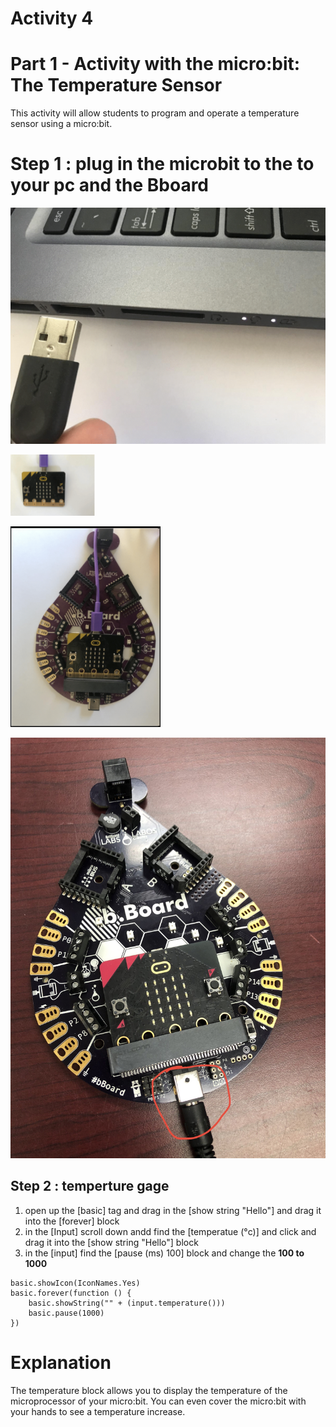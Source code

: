 # **Activity 4**

# Part 1 - Activity with the micro:bit: The Temperature Sensor

This activity will allow students to program and operate a temperature sensor using a
micro:bit.

# Step 1 : plug in the microbit to the to your pc and the Bboard 

<!-- https://github.com/Brilliant-Labs/bboard-tuts-cybersecurity-3/blob/master/cybersec/activity-1/connect-microbit.gif?raw=true -->
![Click](https://github.com/Brilliant-Labs/bboard-tutorials-cybersecurity-v3/blob/main/Activity_1/connect-microbit.gif?raw=true "Click")

<!-- https://raw.githubusercontent.com/Brilliant-Labs/bboard-tutorials-cybersecurity-v3/main/Activity_1/micro.png -->
![Click](https://raw.githubusercontent.com/Brilliant-Labs/bboard-tutorials-cybersecurity-v3/main/Activity_1/micro.png)

<!-- https://raw.githubusercontent.com/Brilliant-Labs/bboard-tutorials-cybersecurity-v3/main/Activity_2/bborad.png -->
![Click](https://raw.githubusercontent.com/Brilliant-Labs/bboard-tutorials-cybersecurity-v3/main/Activity_2/bborad.png) 

<!-- https://raw.githubusercontent.com/Brilliant-Labs/bboard-tutorials-cybersecurity-v3/main/Activity_2/b.Board_power.JPG -->
![Click](https://raw.githubusercontent.com/Brilliant-Labs/bboard-tutorials-cybersecurity-v3/main/Activity_2/b.Board_power.JPG)

## Step 2 : temperture gage 
1. open up the [basic] tag and drag in the [show string "Hello"] and drag it into the [forever] block
2. in the [Input] scroll down andd find the [temperatue (°c)] and click and drag it into the [show string "Hello"] block
3. in the [input] find the [pause (ms) 100] block and change the **100 to 1000**

```blocks
basic.showIcon(IconNames.Yes)
basic.forever(function () {
    basic.showString("" + (input.temperature()))
    basic.pause(1000)
})
```

# Explanation
The temperature block allows you to display the temperature of the microprocessor of your micro:bit. You can even cover the micro:bit with your hands to see a temperature increase.
